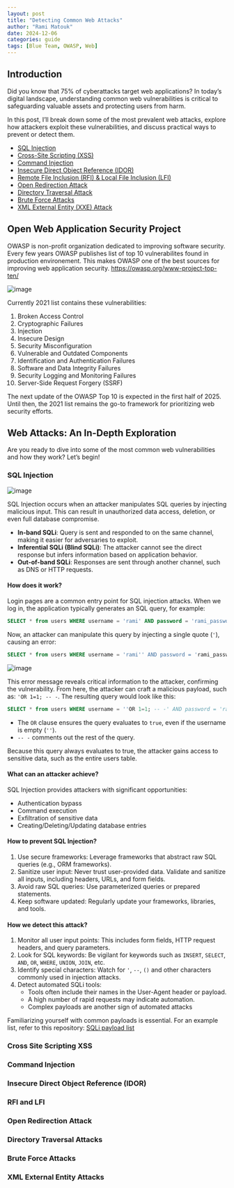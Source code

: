 ```yaml
---
layout: post
title: "Detecting Common Web Attacks"
author: "Rami Matouk"
date: 2024-12-06
categories: guide
tags: [Blue Team, OWASP, Web]
---
```


## Introduction
Did you know that 75% of cyberattacks target web applications? In today’s digital landscape, understanding common web vulnerabilities is critical to safeguarding valuable assets and protecting users from harm.

In this post, I’ll break down some of the most prevalent web attacks, explore how attackers exploit these vulnerabilities, and discuss practical ways to prevent or detect them.
- [SQL Injection](#sql-injection)  
- [Cross-Site Scripting (XSS)](#cross-site-scripting-xss)  
- [Command Injection](#command-injection)  
- [Insecure Direct Object Reference (IDOR)](#insecure-direct-object-reference-idor)  
- [Remote File Inclusion (RFI) & Local File Inclusion (LFI)](#rfi-and-lfi)  
- [Open Redirection Attack](#open-redirection-attack)  
- [Directory Traversal Attack](#directory-traversal-attacks)  
- [Brute Force Attacks](#brute-force-attacks)  
- [XML External Entity (XXE) Attack](#xml-external-entity-attacks)  
  
## Open Web Application Security Project
OWASP is non-profit organization dedicated to improving software security. Every few years OWASP publishes list of top 10 vulnerabilites found in production environement. This makes OWASP one of the best sources for improving web application security. 
https://owasp.org/www-project-top-ten/

![image](https://github.com/user-attachments/assets/8a91b43c-4069-44ae-9ee0-f631ae7a5a52)

Currently 2021 list contains these vulnerabilities:
1. Broken Access Control
2. Cryptographic Failures
3. Injection
4. Insecure Design
5. Security Misconfiguration
6. Vulnerable and Outdated Components
7. Identification and Authentication Failures
8. Software and Data Integrity Failures
9. Security Logging and Monitoring Failures
10. Server-Side Request Forgery (SSRF)

The next update of the OWASP Top 10 is expected in the first half of 2025. Until then, the 2021 list remains the go-to framework for prioritizing web security efforts.

## Web Attacks: An In-Depth Exploration
Are you ready to dive into some of the most common web vulnerabilities and how they work? Let’s begin!

### SQL Injection
![image](https://github.com/user-attachments/assets/5d450bcc-f308-4da7-b56c-680a69a5561c)

SQL Injection occurs when an attacker manipulates SQL queries by injecting malicious input. This can result in unauthorized data access, deletion, or even full database compromise. 
- **In-band SQLi**: Query is sent and responded to on the same channel, making it easier for adversaries to exploit.  
- **Inferential SQLi (Blind SQLi)**: The attacker cannot see the direct response but infers information based on application behavior.  
- **Out-of-band SQLi**: Responses are sent through another channel, such as DNS or HTTP requests.

#### **How does it work?**
Login pages are a common entry point for SQL injection attacks. When we log in, the application typically generates an SQL query, for example:  
``` SQL
SELECT * from users WHERE username = 'rami' AND password = 'rami_password';
```
Now, an attacker can manipulate this query by injecting a single quote (`'`), causing an error:
``` SQL
SELECT * from users WHERE username = 'rami'' AND password = 'rami_password';
```
![image](https://github.com/user-attachments/assets/071456c6-5f55-4ba6-88dc-19b9d800157a)

This error message reveals critical information to the attacker, confirming the vulnerability. From here, the attacker can craft a malicious payload, such as: `'OR 1=1; -- -`.
The resulting query would look like this:
``` SQL
SELECT * from users WHERE username = ''OR 1=1; -- -' AND password = 'rami_password';
```
- The `OR` clause ensures the query evaluates to `true`, even if the username is empty (`''`).
- `-- -` comments out the rest of the query.

Because this query always evaluates to true, the attacker gains access to sensitive data, such as the entire users table.

#### What can an attacker achieve?
SQL Injection provides attackers with significant opportunities:
- Authentication bypass
- Command execution
- Exfiltration of sensitive data
- Creating/Deleting/Updating database entries

#### How to prevent SQL Injection?
1. Use secure frameworks: Leverage frameworks that abstract raw SQL queries (e.g., ORM frameworks).
2. Sanitize user input: Never trust user-provided data. Validate and sanitize all inputs, including headers, URLs, and form fields.
3. Avoid raw SQL queries: Use parameterized queries or prepared statements.
4. Keep software updated: Regularly update your frameworks, libraries, and tools.

#### How we detect this attack?
1. Monitor all user input points: This includes form fields, HTTP request headers, and query parameters.
2. Look for SQL keywords: Be vigilant for keywords such as `INSERT`, `SELECT`, `AND`, `OR`, `WHERE`, `UNION`, `JOIN`, etc.
3. Identify special characters: Watch for `'`, `--`, `()` and other characters commonly used in injection attacks.
4. Detect automated SQLi tools:
    - Tools often include their names in the User-Agent header or payload.
    - A high number of rapid requests may indicate automation.
    - Complex payloads are another sign of automated attacks

Familiarizing yourself with common payloads is essential. For an example list, refer to this repository:
[SQLi payload list](https://github.com/payloadbox/sql-injection-payload-list)

### Cross Site Scripting XSS
### Command Injection
### Insecure Direct Object Reference (IDOR)
### RFI and LFI
### Open Redirection Attack
### Directory Traversal Attacks
### Brute Force Attacks
### XML External Entity Attacks
